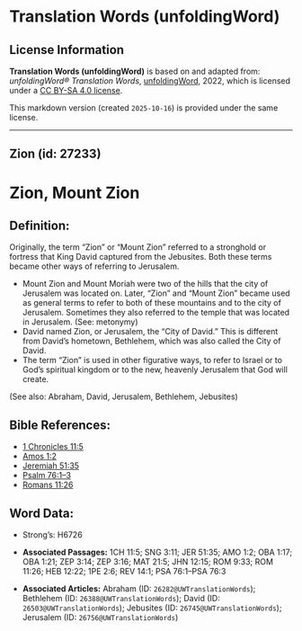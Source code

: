 # Translation Words (unfoldingWord)

## License Information

**Translation Words (unfoldingWord)** is based on and adapted from: _unfoldingWord® Translation Words_, [unfoldingWord](https://unfoldingword.org/utw), 2022, which is licensed under a [CC BY-SA 4.0 license](https://creativecommons.org/licenses/by-sa/4.0/legalcode.en).

This markdown version (created `2025-10-16`) is provided under the same license.



--------------------------------

## Zion (id: 27233)

Zion, Mount Zion
================

Definition:
-----------

Originally, the term “Zion” or “Mount Zion” referred to a stronghold or fortress that King David captured from the Jebusites. Both these terms became other ways of referring to Jerusalem.

* Mount Zion and Mount Moriah were two of the hills that the city of Jerusalem was located on. Later, “Zion” and “Mount Zion” became used as general terms to refer to both of these mountains and to the city of Jerusalem. Sometimes they also referred to the temple that was located in Jerusalem. (See: metonymy)
* David named Zion, or Jerusalem, the “City of David.” This is different from David’s hometown, Bethlehem, which was also called the City of David.
* The term “Zion” is used in other figurative ways, to refer to Israel or to God’s spiritual kingdom or to the new, heavenly Jerusalem that God will create.

(See also: Abraham, David, Jerusalem, Bethlehem, Jebusites)

Bible References:
-----------------

* [1 Chronicles 11:5](https://ref.ly/1Chr11:5)
* [Amos 1:2](https://ref.ly/Amos1:2)
* [Jeremiah 51:35](https://ref.ly/Jer51:35)
* [Psalm 76:1–3](https://ref.ly/Ps76:1-Ps76:3)
* [Romans 11:26](https://ref.ly/Rom11:26)

Word Data:
----------

* Strong’s: H6726

* **Associated Passages:** 1CH 11:5; SNG 3:11; JER 51:35; AMO 1:2; OBA 1:17; OBA 1:21; ZEP 3:14; ZEP 3:16; MAT 21:5; JHN 12:15; ROM 9:33; ROM 11:26; HEB 12:22; 1PE 2:6; REV 14:1; PSA 76:1–PSA 76:3
* **Associated Articles:** Abraham (ID: `26282@UWTranslationWords`); Bethlehem (ID: `26388@UWTranslationWords`); David (ID: `26503@UWTranslationWords`); Jebusites (ID: `26745@UWTranslationWords`); Jerusalem (ID: `26756@UWTranslationWords`)

